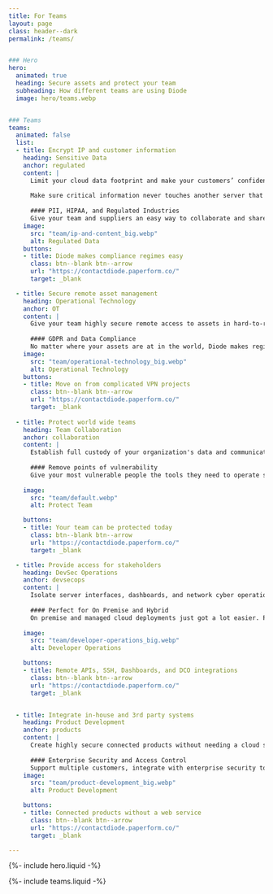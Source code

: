 ```yaml
---
title: For Teams
layout: page
class: header--dark
permalink: /teams/


### Hero
hero:
  animated: true
  heading: Secure assets and protect your team
  subheading: How different teams are using Diode
  image: hero/teams.webp


### Teams
teams:
  animated: false
  list:
  - title: Encrypt IP and customer information
    heading: Sensitive Data
    anchor: regulated
    content: |
      Limit your cloud data footprint and make your customers’ confident in your security by keeping sensitive content under your full control.
    
      Make sure critical information never touches another server that will be copied, get stale, and become a liability.
    
      #### PII, HIPAA, and Regulated Industries
      Give your team and suppliers an easy way to collaborate and share information without the liability of email or cloud data.
    image:
      src: "team/ip-and-content_big.webp"
      alt: Regulated Data
    buttons:
    - title: Diode makes compliance regimes easy
      class: btn--blank btn--arrow
      url: "https://contactdiode.paperform.co/"
      target: _blank

  - title: Secure remote asset management
    heading: Operational Technology
    anchor: OT
    content: |
      Give your team highly secure remote access to assets in hard-to-reach locations. Expand your OT security boundary without custom IT!
      
      #### GDPR and Data Compliance
      No matter where your assets are at in the world, Diode makes regionality and data compliance simple - all without IT setup or maintenance burden.
    image:
      src: "team/operational-technology_big.webp"
      alt: Operational Technology
    buttons:
    - title: Move on from complicated VPN projects
      class: btn--blank btn--arrow
      url: "https://contactdiode.paperform.co/"
      target: _blank
      
  - title: Protect world wide teams
    heading: Team Collaboration
    anchor: collaboration
    content: |
      Establish full custody of your organization's data and communications and eliminate data, identity, and behavioral leakages that could unintentionally violate regional data restrictions.
      
      #### Remove points of vulnerability
      Give your most vulnerable people the tools they need to operate securely in their persons, data, and communications.
    
    image:
      src: "team/default.webp"
      alt: Protect Team

    buttons:
    - title: Your team can be protected today
      class: btn--blank btn--arrow
      url: "https://contactdiode.paperform.co/"
      target: _blank

  - title: Provide access for stakeholders
    heading: DevSec Operations
    anchor: devsecops
    content: |
      Isolate server interfaces, dashboards, and network cyber operation tools from attack vectors while providing secure and easy access for the team and stakeholders.
      
      #### Perfect for On Premise and Hybrid
      On premise and managed cloud deployments just got a lot easier. Provision the server and ship product - Diode will connect you no matter where it lands.
    
    image:
      src: "team/developer-operations_big.webp"
      alt: Developer Operations

    buttons:
    - title: Remote APIs, SSH, Dashboards, and DCO integrations
      class: btn--blank btn--arrow
      url: "https://contactdiode.paperform.co/"
      target: _blank


  - title: Integrate in-house and 3rd party systems
    heading: Product Development
    anchor: products
    content: |
      Create highly secure connected products without needing a cloud service.  You can easily integrate partner components as your ecosystem matures - every piece of the system is explicitly identified and managed with Zero Trust security.
      
      #### Enterprise Security and Access Control
      Support multiple customers, integrate with enterprise security tools, and even reconfigure permissions later - all without changing your product.
    image:
      src: "team/product-development_big.webp"
      alt: Product Development

    buttons:
    - title: Connected products without a web service
      class: btn--blank btn--arrow
      url: "https://contactdiode.paperform.co/"
      target: _blank

---
```


{%- include hero.liquid -%}

{%- include teams.liquid -%}
